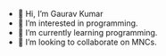 - 👋 Hi, I’m Gaurav Kumar
- 👀 I’m interested in programming.
- 🌱 I’m currently learning programming.
- 💞️ I’m looking to collaborate on MNCs.

<!---
Gaurav91764/Gaurav91764 is a ✨ special ✨ repository because its `README.md` (this file) appears on your GitHub profile.
You can click the Preview link to take a look at your changes.
--->
